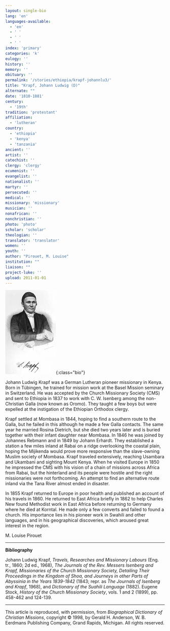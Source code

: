```yaml
---
layout: single-bio
lang: 'en'
languages-available:
  - 'en'
  - ' '
  - ' '
  - ' '
index: 'primary'
categories: 'k'
eulogy: ''
history: ''
memory: ''
obituary: ''
permalink: '/stories/ethiopia/krapf-johannlu3/'
title: "Krapf, Johann Ludwig (D)"
alternate: ""
date: '1810-1881'
century:
  - '19th'
tradition: 'protestant'
affiliation:
  - 'lutheran'
country:
  - 'ethiopia'
  - 'kenya'
  - 'tanzania'
ancient: ''
artist: ''
catechist: ''
clergy: 'clergy'
ecumenist: ''
evangelist: ''
nationalist: ''
martyr: ''
persecuted: ''
medical: ''
missionary: 'missionary'
musician: ''
nonafrican: ''
nonchristian: ''
photo: 'photo'
scholar: 'scholar'
theologian: ''
translator: 'translator'
women: ''
youth: ''
author: "Pirouet, M. Louise"
institution: ""
liaison: ""
project-luke: ''
upload: 2011-01-01
---
```


![image](/images/bio-pics/ethiopia/krapf-johannlu3/krapf.jpg){:class="bio"}

Johann Ludwig Krapf was a German Lutheran pioneer missionary in Kenya. Born in Tübingen, he trained for mission work at the Basel Mission seminary in Switzerland. He was accepted by the Church Missionary Society (CMS) and sent to Ethiopia in 1837 to work with C. W. Isenberg among the non-Christian Galla (now known as Oromo). They taught a few boys but were expelled at the instigation of the Ethiopian Orthodox clergy.

Krapf settled at Mombasa in 1844, hoping to find a southern route to the Galla, but he failed in this although he made a few Galla contacts. The same year he married Rosina Dietrich, but she died two years later and is buried together with their infant daughter near Mombasa. In 1846 he was joined by Johannes Rebmann and in 1849 by Johann Erhardt. They established a station a few miles inland at Rabai on a ridge overlooking the coastal plain, hoping the Mijikenda would prove more responsive than the slave-owning Muslim society of Mombasa. Krapf traveled extensively, reaching Usambara and Ukambani and sighting Mount Kenya. When he visited Europe in 1850 he impressed the CMS with his vision of a chain of missions across Africa from Rabai, but the hinterland and its people were hostile and the right missionaries were not forthcoming. An attempt to find an alternative route inland via the Tana River almost ended in disaster.

In 1855 Krapf returned to Europe in poor health and published an account of his travels in 1860. He returned to East Africa briefly in 1862 to help Charles New found Methodist work in East Africa before returning to Germany where he died at Korntal. He made only a few converts and failed to found a church. His importance lies in his pioneer work in Swahili and other languages, and in his geographical discoveries, which aroused great interest in the region.

M. Louise Pirouet

---

**Bibliography**

Johann Ludwig Krapf, *Travels, Researches and Missionary Labours* (Eng. tr., 1860; 2d ed., 1968), *The Journals of the Rev. Messers Isenberg and Krapf, Missionaries of the Church Missionary Society, Detailing Their Proceedings in the Kingdom of Shoa, and Journeys in other Parts of Abyssinia in the Years 1839-1842* (1843; repr. as *The Journals of Isenberg and Krapf*, 1968), and *Dictionary of the Suahili Language* (1882). Eugene Stock, *History of the Church Missionary Society*, vols. 1 and 2 (1899), pp. 458-462 and 124-139.

---

This article is reproduced, with permission, from *Biographical Dictionary of Christian Missions*, copyright © 1998, by Gerald H. Anderson, W. B. Eerdmans Publishing Company, Grand Rapids, Michigan. All rights reserved.
